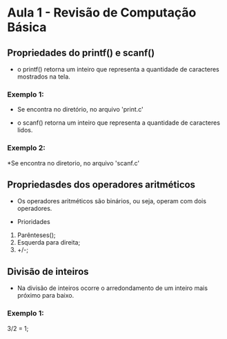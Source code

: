 # Aula 1 - Revisão de Computação Básica


## Propriedades do printf() e scanf()

- o printf() retorna um inteiro que representa a quantidade de caracteres mostrados na tela.

### Exemplo 1:

* Se encontra no diretório, no arquivo 'print.c'

- o scanf() retorna um inteiro que representa a quantidade de caracteres lidos.

### Exemplo 2:

*Se encontra no diretorio, no arquivo 'scanf.c' 

## Propriedasdes dos operadores aritméticos

- Os operadores aritméticos são binários, ou seja, operam com dois operadores.

- Prioridades

1. Parênteses();
2. Esquerda para direita;
3. +/-;

## Divisão de inteiros

- Na divisão de inteiros ocorre o arredondamento de um inteiro mais próximo para baixo.

### Exemplo 1:

3/2 = 1;

